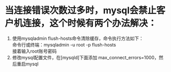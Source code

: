 # 当连接错误次数过多时，mysql会禁止客户机连接，这个时候有两个办法解决：  
1. 使用mysqladmin flush-hosts命令清除缓存，命令执行方法如下：  
      命令行或终端：mysqladmin  -u  root  -p  flush-hosts  
      接着输入root账号密码  
2. 修改mysql配置文件，在[mysqld]下面添加 max_connect_errors=1000，然后重启mysql  
